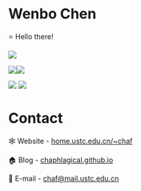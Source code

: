 # Wenbo Chen

:star: Hello there!

![](https://github-profile-summary-cards.vercel.app/api/cards/profile-details?username=chaphlagical&theme=github_dark)

![](https://github-profile-summary-cards.vercel.app/api/cards/stats?username=chaphlagical&theme=github_dark)![](https://github-profile-summary-cards.vercel.app/api/cards/repos-per-language?username=chaphlagical&theme=github_dark) 

![](https://github-profile-summary-cards.vercel.app/api/cards/most-commit-language?username=chaphlagical&theme=github_dark) ![](https://github-profile-summary-cards.vercel.app/api/cards/productive-time?username=chaphlagical&theme=github_dark)


# Contact

:spider_web: Website - [home.ustc.edu.cn/~chaf](http://home.ustc.edu.cn/~chaf)

:house: Blog - [chaphlagical.github.io](http://chaphlagical.github.io)

:e-mail: E-mail - [chaf@mail.ustc.edu.cn](mailto:chaf@mail.ustc.edu.cn) 


